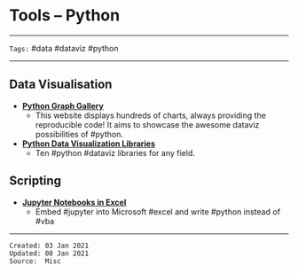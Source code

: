 # Tools – Python

---

`Tags:` #data #dataviz #python 

---
 
 ## Data Visualisation
* **[Python Graph Gallery](https://python-graph-gallery.com/)**
	* This website displays hundreds of charts, always providing the reproducible code! It aims to showcase the awesome dataviz possibilities of #python.
* **[Python Data Visualization Libraries](https://mode.com/blog/python-data-visualization-libraries/)**
	* Ten #python #dataviz libraries for any field.

## Scripting
* **[Jupyter Notebooks in Excel](https://towardsdatascience.com/python-jupyter-notebooks-in-excel-5ab34fc6439)**
	* Embed #jupyter into Microsoft #excel and write #python instead of #vba
 
---
 
    Created: 03 Jan 2021
    Updated: 08 Jan 2021
	Source:  Misc